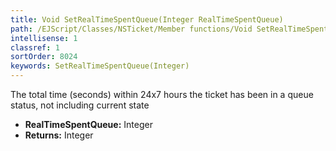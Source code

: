 ```yaml
---
title: Void SetRealTimeSpentQueue(Integer RealTimeSpentQueue)
path: /EJScript/Classes/NSTicket/Member functions/Void SetRealTimeSpentQueue(Integer p_0)
intellisense: 1
classref: 1
sortOrder: 8024
keywords: SetRealTimeSpentQueue(Integer)
---
```



The total time (seconds) within 24x7 hours the ticket has been in a queue status, not including current state



* **RealTimeSpentQueue:** Integer
* **Returns:** Integer


